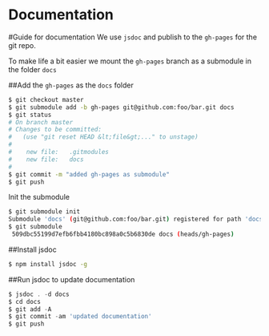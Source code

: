 Documentation
=============

#Guide for documentation
We use `jsdoc` and publish to the `gh-pages` for the git repo.

To make life a bit easier we mount the `gh-pages` branch as a submodule in the
folder `docs`


##Add the `gh-pages` as the `docs` folder
```bash
$ git checkout master
$ git submodule add -b gh-pages git@github.com:foo/bar.git docs
$ git status
# On branch master
# Changes to be committed:
#   (use "git reset HEAD &lt;file&gt;..." to unstage)
#
#    new file:   .gitmodules
#    new file:   docs
#
$ git commit -m "added gh-pages as submodule"
$ git push
```

Init the submodule
```bash
$ git submodule init
Submodule 'docs' (git@github.com:foo/bar.git) registered for path 'docs'
$ git submodule 
 509dbc55199d7efb6fbb4180bc898a0c5b6830de docs (heads/gh-pages)
```

##Install jsdoc
```bash
$ npm install jsdoc -g
```

##Run jsdoc to update documentation
```js
$ jsdoc . -d docs
$ cd docs
$ git add -A
$ git commit -am 'updated documentation'
$ git push
```